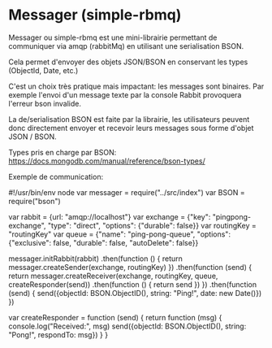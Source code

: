 # Messager (simple-rbmq)

Messager ou simple-rbmq est une mini-librairie permettant de communiquer via amqp (rabbitMq) en utilisant une serialisation BSON.

Cela permet d'envoyer des objets JSON/BSON en conservant les types (ObjectId, Date, etc.)

C'est un choix très pratique mais impactant: les messages sont binaires. Par exemple l'envoi d'un message texte par la console Rabbit provoquera l'erreur bson invalide.

La de/serialisation BSON est faite par la librairie, les utilisateurs peuvent donc directement envoyer et recevoir leurs messages sous forme d'objet JSON / BSON.

Types pris en charge par BSON: https://docs.mongodb.com/manual/reference/bson-types/

Exemple de communication:

#!/usr/bin/env node
var messager = require("../src/index")
var BSON = require("bson")

var rabbit = {url: "amqp://localhost"}
var exchange = {"key": "pingpong-exchange", "type": "direct", "options": {"durable": false}}
var routingKey = "routingKey"
var queue = {"name": "ping-pong-queue", "options": {"exclusive": false, "durable": false, "autoDelete": false}}

messager.initRabbit(rabbit)
    .then(function () {
        return messager.createSender(exchange, routingKey)
    })
    .then(function (send) {
        return messager.createReceiver(exchange, routingKey, queue, createResponder(send))
            .then(function () {
                return send
            })
    })
    .then(function (send) {
        send({objectId: BSON.ObjectID(), string: "Ping!", date: new Date()})
    })

var createResponder = function (send) {
    return function (msg) {
        console.log("Received:", msg)
        send({objectId: BSON.ObjectID(), string: "Pong!", respondTo: msg})
    }
}
